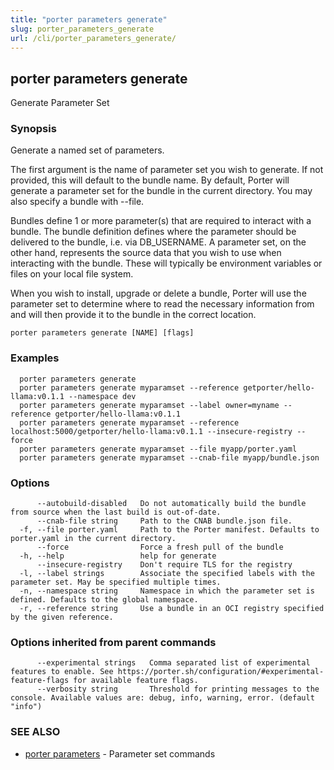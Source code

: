 ```yaml
---
title: "porter parameters generate"
slug: porter_parameters_generate
url: /cli/porter_parameters_generate/
---
```

## porter parameters generate

Generate Parameter Set

### Synopsis

Generate a named set of parameters.

The first argument is the name of parameter set you wish to generate. If not
provided, this will default to the bundle name. By default, Porter will
generate a parameter set for the bundle in the current directory. You may also
specify a bundle with --file.

Bundles define 1 or more parameter(s) that are required to interact with a
bundle. The bundle definition defines where the parameter should be delivered
to the bundle, i.e. via DB_USERNAME. A parameter set, on the other hand,
represents the source data that you wish to use when interacting with the
bundle. These will typically be environment variables or files on your local
file system.

When you wish to install, upgrade or delete a bundle, Porter will use the
parameter set to determine where to read the necessary information from and
will then provide it to the bundle in the correct location. 

```
porter parameters generate [NAME] [flags]
```

### Examples

```
  porter parameters generate
  porter parameters generate myparamset --reference getporter/hello-llama:v0.1.1 --namespace dev
  porter parameters generate myparamset --label owner=myname --reference getporter/hello-llama:v0.1.1
  porter parameters generate myparamset --reference localhost:5000/getporter/hello-llama:v0.1.1 --insecure-registry --force
  porter parameters generate myparamset --file myapp/porter.yaml
  porter parameters generate myparamset --cnab-file myapp/bundle.json

```

### Options

```
      --autobuild-disabled   Do not automatically build the bundle from source when the last build is out-of-date.
      --cnab-file string     Path to the CNAB bundle.json file.
  -f, --file porter.yaml     Path to the Porter manifest. Defaults to porter.yaml in the current directory.
      --force                Force a fresh pull of the bundle
  -h, --help                 help for generate
      --insecure-registry    Don't require TLS for the registry
  -l, --label strings        Associate the specified labels with the parameter set. May be specified multiple times.
  -n, --namespace string     Namespace in which the parameter set is defined. Defaults to the global namespace.
  -r, --reference string     Use a bundle in an OCI registry specified by the given reference.
```

### Options inherited from parent commands

```
      --experimental strings   Comma separated list of experimental features to enable. See https://porter.sh/configuration/#experimental-feature-flags for available feature flags.
      --verbosity string       Threshold for printing messages to the console. Available values are: debug, info, warning, error. (default "info")
```

### SEE ALSO

* [porter parameters](/cli/porter_parameters/)	 - Parameter set commands

